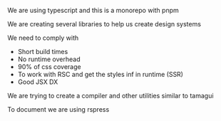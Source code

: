 We are using typescript and this is a monorepo with pnpm

We are creating several libraries to help us create design systems

We need to comply with
- Short build times
- No runtime overhead
- 90% of css coverage
- To work with RSC and get the styles inf in runtime (SSR)
- Good JSX DX

We are trying to create a compiler and other utilities similar to
tamagui

To document we are using rspress
